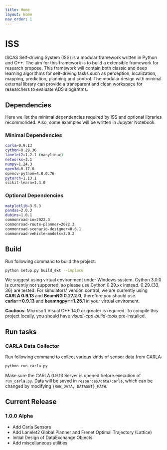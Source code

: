 ```yaml
---
title: Home
layout: home
nav_order: 1
---
```


# ISS

ISCAS Self-driving System (ISS) is a modular framework written in Python and C++. The aim for this framework is to build a extensible framework for research propose. This framework will contain both classic and deep learning algorithms for self-driving tasks such as perception, localization, mapping, prediction, planning and control. The modular design with minimal external library can provide a transparent and clean workspace for researchers to evaluate ADS alogirhtms.

## Dependencies
Here we list the minimal dependencies required by ISS and optional libraries recommonded. Also, some examples will be written in Jupyter Notebook.
### Minimal Dependencies
```bash
carla=0.9.13
cython=0.29.36
lanelet2=1.2.1 (manylinux)
networkx=3.1
numpy=1.24.3
open3d=0.17.0
opencv-python=4.8.0.76
pytorch=1.13.1
scikit-learn=1.3.0
```
### Optional Dependencies
```bash
matplotlib=3.5.3
pandas=2.0.3
dubins=1.0.1
commonroad-io=2022.3
commonroad-route-planner=2022.3
commonroad-scenario-designer=0.6.1
commonroad-vehicle-models=3.0.2
```


## Build

Run following command to build the project:
```bash
python setup.py build_ext --inplace
```
We suggest using virtual environment under Windows system. Cython 3.0.0 is currently not supported, so please use Cython 0.29.xx instead. 0.29.{33, 36} are tested. For simulators' version control, we are currently using **CARLA 0.9.13** and **BeamNG 0.27.2.0**, therefore you should use **carla==0.9.13** and **beamngpy==1.25.1** in your virtual enviroment.

**Cautious**: Microsoft Visual C++ 14.0 or greater is required. To compile this project locally, you should have *visual-cpp-build-tools* pre-installed.

## Run tasks

### CARLA Data Collector

Run following command to collect various kinds of sensor data from CARLA:
```bash
python run_carla.py
```
Make sure the CARLA 0.9.13 Server is opened before execution of `run_carla.py`. Data will be saved in `resources/data/carla`, which can be changed by modifying `{RAW_DATA, DATASET}_PATH`.

## Current Release
### 1.0.0 Alpha
- Add Carla Sensors
- Add Lanelet2 Global Planner and Frenet Optimal Trajectory (Lattice)
- Initial Design of DataExchange Objects
- Add miscellaneous utilities
